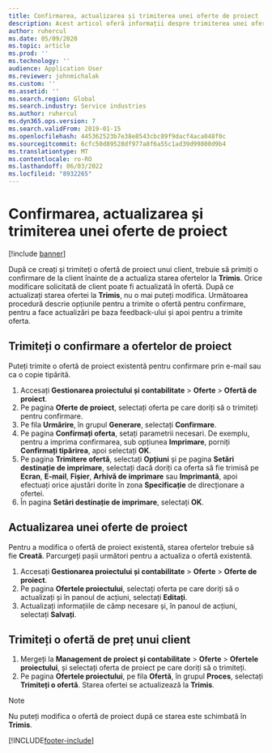 ```yaml
---
title: Confirmarea, actualizarea și trimiterea unei oferte de proiect
description: Acest articol oferă informații despre trimiterea unei oferte către client pentru confirmare, modificarea pe baza feedback-ului și apoi retrimiterea ofertei.
author: ruhercul
ms.date: 05/09/2020
ms.topic: article
ms.prod: ''
ms.technology: ''
audience: Application User
ms.reviewer: johnmichalak
ms.custom: ''
ms.assetid: ''
ms.search.region: Global
ms.search.industry: Service industries
ms.author: ruhercul
ms.dyn365.ops.version: 7
ms.search.validFrom: 2019-01-15
ms.openlocfilehash: 445362523b7e38e8543cbc89f9dacf4aca048f0c
ms.sourcegitcommit: 6cfc50d89528df977a8f6a55c1ad39d99800d9b4
ms.translationtype: MT
ms.contentlocale: ro-RO
ms.lasthandoff: 06/03/2022
ms.locfileid: "8932265"
---
```

# <a name="confirm-update-and-send-a-project-quotation"></a>Confirmarea, actualizarea și trimiterea unei oferte de proiect

[!include [banner](../includes/banner.md)]

După ce creați și trimiteți o ofertă de proiect unui client, trebuie să primiți o confirmare de la client înainte de a actualiza starea ofertelor la **Trimis**. Orice modificare solicitată de client poate fi actualizată în ofertă. După ce actualizați starea ofertei la **Trimis**, nu o mai puteți modifica. Următoarea procedură descrie opțiunile pentru a trimite o ofertă pentru confirmare, pentru a face actualizări pe baza feedback-ului și apoi pentru a trimite oferta.

## <a name="send-a-project-quotation-confirmation"></a>Trimiteți o confirmare a ofertelor de proiect  

Puteți trimite o ofertă de proiect existentă pentru confirmare prin e-mail sau ca o copie tipărită. 

1. Accesați **Gestionarea proiectului și contabilitate** > **Oferte** > **Ofertă de proiect**. 
2. Pe pagina **Oferte de proiect**, selectați oferta pe care doriți să o trimiteți pentru confirmare. 
3. Pe fila **Urmărire**, în grupul **Generare**, selectați **Confirmare**. 
4. Pe pagina **Confirmați oferta**, setați parametrii necesari. De exemplu, pentru a imprima confirmarea, sub opțiunea **Imprimare**, porniți **Confirmați tipărirea**, apoi selectați **OK**.
5. Pe pagina **Trimitere ofertă**, selectați **Opțiuni** și pe pagina **Setări destinație de imprimare**, selectați dacă doriți ca oferta să fie trimisă pe **Ecran**, **E-mail**, **Fișier**, **Arhivă de imprimare** sau **Imprimantă**, apoi efectuați orice ajustări dorite în zona **Specificație** de direcționare a ofertei.
6. În pagina **Setări destinație de imprimare**, selectați **OK**.  

## <a name="update-a-project-quotation"></a>Actualizarea unei oferte de proiect

Pentru a modifica o ofertă de proiect existentă, starea ofertelor trebuie să fie **Creată**. Parcurgeți pașii următori pentru a actualiza o ofertă existentă. 

1. Accesați **Gestionarea proiectului și contabilitate** > **Oferte** > **Oferte de proiect**.
2. Pe pagina **Ofertele proiectului**, selectați oferta pe care doriți să o actualizați și în panoul de acțiuni, selectați **Editați**.
3. Actualizați informațiile de câmp necesare și, în panoul de acțiuni, selectați **Salvați**.  

## <a name="send-a-project-quotation-to-a-customer"></a>Trimiteți o ofertă de preț unui client 

1. Mergeți la **Management de proiect și contabilitate** > **Oferte** > **Ofertele proiectului**, și selectați oferta de proiect pe care doriți să o trimiteți.
2. Pe pagina **Ofertele proiectului**, pe fila **Ofertă**, în grupul **Proces**, selectați **Trimiteți o ofertă**. Starea ofertei se actualizează la **Trimis**.

> [!NOTE]
> Nu puteți modifica o ofertă de proiect după ce starea este schimbată în **Trimis**.


[!INCLUDE[footer-include](../includes/footer-banner.md)]